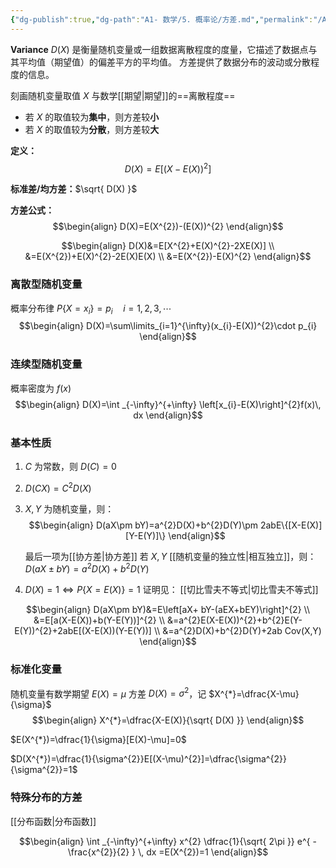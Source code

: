 ```yaml
---
{"dg-publish":true,"dg-path":"A1- 数学/5. 概率论/方差.md","permalink":"/A1- 数学/5. 概率论/方差/","dgPassFrontmatter":true,"noteIcon":"","created":"2024-05-21T17:32:45.291+08:00","updated":"2025-04-14T18:25:19.675+08:00"}
---
```


**Variance**    $D(X)$
是衡量随机变量或一组数据离散程度的度量，它描述了数据点与其平均值（期望值）的偏差平方的平均值。
方差提供了数据分布的波动或分散程度的信息。

刻画随机变量取值 $X$ 与数学[[期望\|期望]]的==离散程度==
- 若 $X$ 的取值较为**集中**，则方差较**小**
- 若 $X$ 的取值较为**分散**，则方差较**大**

**定义：**
$$D(X)=E[(X-E(X))^{2}]$$

**标准差/均方差：**$\sqrt{ D(X) }$

**方差公式：**
$$\begin{align}
D(X)=E(X^{2})-(E(X))^{2}
\end{align}$$

$$\begin{align}
D(X)&=E[X^{2}+E(X)^{2}-2XE(X)] \\
&=E(X^{2})+E(X)^{2}-2E(X)E(X) \\
&=E(X^{2})-E(X)^{2}
\end{align}$$

### 离散型随机变量
概率分布律 $P\left\{X=x_{i} \right\}=p_{i}\quad i=1,2,3,\cdots$
$$\begin{align}
D(X)=\sum\limits_{i=1}^{\infty}(x_{i}-E(X))^{2}\cdot p_{i}
\end{align}$$

### 连续型随机变量
概率密度为 $f(x)$
$$\begin{align}
D(X)=\int _{-\infty}^{+\infty} \left[x_{i}-E(X)\right]^{2}f(x)\, dx 
\end{align}$$

### 基本性质
1.  $C$ 为常数，则 $D(C)=0$
2.  $D(CX)=C^{2}D(X)$
3.  $X,Y$ 为随机变量，则：
$$\begin{align}
D(aX\pm bY)=a^{2}D(X)+b^{2}D(Y)\pm 2abE\{[X-E(X)][Y-E(Y)]\}
\end{align}$$

	最后一项为[[协方差\|协方差]]
	若 $X,Y$ [[随机变量的独立性\|相互独立]]，则：
	$D(aX\pm bY)=a^{2}D(X)+b^{2}D(Y)$

4. $D(X)=1 \Leftrightarrow P\left\{X=E(X) \right\}=1$
	证明见： [[切比雪夫不等式\|切比雪夫不等式]]

$$\begin{align}
D(aX\pm bY)&=E\left[aX+ bY-(aEX+bEY)\right]^{2} \\
&=E[a(X-E(X))+b(Y-E(Y))]^{2} \\
&=a^{2}E(X-E(X))^{2}+b^{2}E(Y-E(Y))^{2}+2abE[(X-E(X))(Y-E(Y))] \\
&=a^{2}D(X)+b^{2}D(Y)+2ab Cov(X,Y)
\end{align}$$

### 标准化变量
随机变量有数学期望 $E(X)=\mu$   方差 $D(X)=\sigma^{2}$，记 $X^{*}=\dfrac{X-\mu}{\sigma}$ 
$$\begin{align}
X^{*}=\dfrac{X-E(X)}{\sqrt{ D(X) }}
\end{align}$$

$E(X^{*})=\dfrac{1}{\sigma}[E(X)-\mu]=0$

$D(X^{*})=\dfrac{1}{\sigma^{2}}E[(X-\mu)^{2}]=\dfrac{\sigma^{2}}{\sigma^{2}}=1$


### 特殊分布的方差
[[分布函数\|分布函数]]




$$\begin{align}
\int _{-\infty}^{+\infty} x^{2} \dfrac{1}{\sqrt{ 2\pi }} e^{ - \frac{x^{2}}{2} } \, dx =E(X^{2})=1
\end{align}$$

